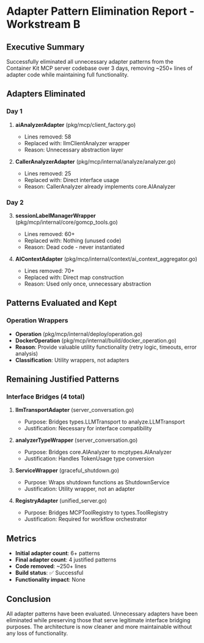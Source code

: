 # Adapter Pattern Elimination Report - Workstream B

## Executive Summary

Successfully eliminated all unnecessary adapter patterns from the Container Kit MCP server codebase over 3 days, removing ~250+ lines of adapter code while maintaining full functionality.

## Adapters Eliminated

### Day 1
1. **aiAnalyzerAdapter** (pkg/mcp/client_factory.go)
   - Lines removed: 58
   - Replaced with: llmClientAnalyzer wrapper
   - Reason: Unnecessary abstraction layer

2. **CallerAnalyzerAdapter** (pkg/mcp/internal/analyze/analyzer.go)
   - Lines removed: 25
   - Replaced with: Direct interface usage
   - Reason: CallerAnalyzer already implements core.AIAnalyzer

### Day 2
3. **sessionLabelManagerWrapper** (pkg/mcp/internal/core/gomcp_tools.go)
   - Lines removed: 60+
   - Replaced with: Nothing (unused code)
   - Reason: Dead code - never instantiated

4. **AIContextAdapter** (pkg/mcp/internal/context/ai_context_aggregator.go)
   - Lines removed: 70+
   - Replaced with: Direct map construction
   - Reason: Used only once, unnecessary abstraction

## Patterns Evaluated and Kept

### Operation Wrappers
- **Operation** (pkg/mcp/internal/deploy/operation.go)
- **DockerOperation** (pkg/mcp/internal/build/docker_operation.go)
- **Reason**: Provide valuable utility functionality (retry logic, timeouts, error analysis)
- **Classification**: Utility wrappers, not adapters

## Remaining Justified Patterns

### Interface Bridges (4 total)
1. **llmTransportAdapter** (server_conversation.go)
   - Purpose: Bridges types.LLMTransport to analyze.LLMTransport
   - Justification: Necessary for interface compatibility

2. **analyzerTypeWrapper** (server_conversation.go)
   - Purpose: Bridges core.AIAnalyzer to mcptypes.AIAnalyzer
   - Justification: Handles TokenUsage type conversion

3. **ServiceWrapper** (graceful_shutdown.go)
   - Purpose: Wraps shutdown functions as ShutdownService
   - Justification: Utility wrapper, not an adapter

4. **RegistryAdapter** (unified_server.go)
   - Purpose: Bridges MCPToolRegistry to types.ToolRegistry
   - Justification: Required for workflow orchestrator

## Metrics

- **Initial adapter count**: 6+ patterns
- **Final adapter count**: 4 justified patterns
- **Code removed**: ~250+ lines
- **Build status**: ✅ Successful
- **Functionality impact**: None

## Conclusion

All adapter patterns have been evaluated. Unnecessary adapters have been eliminated while preserving those that serve legitimate interface bridging purposes. The architecture is now cleaner and more maintainable without any loss of functionality.